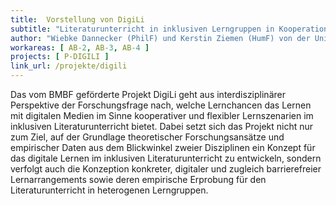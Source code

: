 ```yaml
---
title:  Vorstellung von DigiLi
subtitle: "Literaturunterricht in inklusiven Lerngruppen in Kooperation erforschen und entwickeln"
author: "Wiebke Dannecker (PhilF) und Kerstin Ziemen (HumF) von der Universität zu Köln"
workareas: [ AB-2, AB-3, AB-4 ]
projects: [ P-DIGILI ]
link_url: /projekte/digili
---
```


Das vom BMBF geförderte Projekt DigiLi geht aus interdisziplinärer Perspektive der Forschungsfrage nach, welche Lernchancen das Lernen mit digitalen Medien im Sinne kooperativer und flexibler Lernszenarien im inklusiven Literaturunterricht bietet. Dabei setzt sich das Projekt nicht nur zum Ziel, auf der Grundlage theoretischer Forschungsansätze und empirischer Daten aus dem Blickwinkel zweier Disziplinen ein Konzept für das digitale Lernen im inklusiven Literaturunterricht zu entwickeln, sondern verfolgt auch die Konzeption konkreter, digitaler und zugleich barrierefreier Lernarrangements sowie deren empirische Erprobung für den Literaturunterricht in heterogenen Lerngruppen. 
